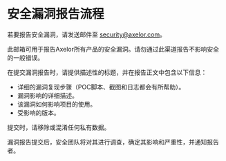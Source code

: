 <!--
 * @Author: macrogoal macrogoal@sina.com
 * @Date: 2025-09-16 19:28:42
 * @LastEditors: macrogoal macrogoal@sina.com
 * @LastEditTime: 2025-09-16 19:28:47
 * @FilePath: \axelor-mobile\SECURITY_translated_zh.md
 * @Description: 这是默认设置,请设置`customMade`, 打开koroFileHeader查看配置 进行设置: https://github.com/OBKoro1/koro1FileHeader/wiki/%E9%85%8D%E7%BD%AE
-->
# 安全漏洞报告流程

若要报告安全漏洞，请发送邮件至 [security@axelor.com](mailto:security@axelor.com)。

此邮箱可用于报告Axelor所有产品的安全漏洞。请勿通过此渠道报告不影响安全的一般错误。

在提交漏洞报告时，请提供描述性的标题，并在报告正文中包含以下信息：

- 详细的漏洞复现步骤（POC脚本、截图和日志都会有所帮助）。
- 漏洞影响的详细描述。
- 该漏洞如何影响项目的使用。
- 受影响的版本。

提交时，请移除或混淆任何私有数据。

漏洞报告提交后，安全团队将对其进行调查，确定其影响和严重性，并通知报告者。